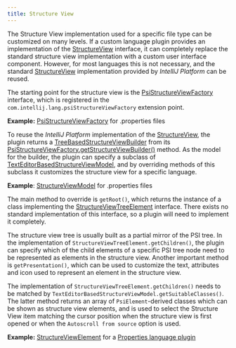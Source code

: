 ```yaml
---
title: Structure View
---
```


The Structure View implementation used for a specific file type can be customized on many levels.
If a custom language plugin provides an implementation of the
[StructureView](https://github.com/JetBrains/intellij-community/blob/master/platform/structure-view-api/src/com/intellij/ide/structureView/StructureView.java)
interface, it can completely replace the standard structure view implementation with a custom user interface component.
However, for most languages this is not necessary, and the standard
[StructureView](https://github.com/JetBrains/intellij-community/blob/master/platform/structure-view-api/src/com/intellij/ide/structureView/StructureView.java)
implementation provided by *IntelliJ Platform* can be reused.

The starting point for the structure view is the
[PsiStructureViewFactory](https://github.com/JetBrains/intellij-community/blob/master/platform/structure-view-api/src/com/intellij/lang/PsiStructureViewFactory.java)
interface, which is registered in the `com.intellij.lang.psiStructureViewFactory` extension point.

**Example:**
[PsiStructureViewFactory](https://github.com/JetBrains/intellij-community/blob/master/plugins/properties/src/com/intellij/lang/properties/structureView/PropertiesStructureViewBuilderFactory.java)
for .properties files


To reuse the *IntelliJ Platform* implementation of the
[StructureView](https://github.com/JetBrains/intellij-community/blob/master/platform/structure-view-api/src/com/intellij/ide/structureView/StructureView.java),
the plugin returns a
[TreeBasedStructureViewBuilder](https://github.com/JetBrains/intellij-community/blob/master/platform/structure-view-api/src/com/intellij/ide/structureView/TreeBasedStructureViewBuilder.java)
from its
[PsiStructureViewFactory.getStructureViewBuilder()](https://github.com/JetBrains/intellij-community/blob/master/platform/structure-view-api/src/com/intellij/lang/PsiStructureViewFactory.java#L35)
method.
As the model for the builder, the plugin can specify a subclass of
[TextEditorBasedStructureViewModel](https://github.com/JetBrains/intellij-community/blob/master/platform/structure-view-api/src/com/intellij/ide/structureView/TextEditorBasedStructureViewModel.java),
and by overriding methods of this subclass it customizes the structure view for a specific language.

**Example**:
[StructureViewModel](https://github.com/JetBrains/intellij-community/blob/master/plugins/properties/properties-psi-impl/src/com/intellij/lang/properties/structureView/PropertiesFileStructureViewModel.java)
for .properties files


The main method to override is `getRoot()`, which returns the instance of a class implementing the
[StructureViewTreeElement](https://github.com/JetBrains/intellij-community/blob/master/platform/structure-view-api/src/com/intellij/ide/structureView/StructureViewTreeElement.java)
interface.
There exists no  standard implementation of this interface, so a plugin will need to implement it completely.

The structure view tree is usually built as a partial mirror of the PSI tree.
In the implementation of
`StructureViewTreeElement.getChildren()`,
the plugin can specify which of the child elements of a specific PSI tree node need to be represented as elements in the structure view.
Another important method is `getPresentation()`, which can be used to customize the text, attributes and icon used to represent an element in the structure view.

The implementation of `StructureViewTreeElement.getChildren()` needs to be matched by `TextEditorBasedStructureViewModel.getSuitableClasses()`.
The latter method returns an array of `PsiElement`\-derived classes which can be shown as structure view elements, and is used to select the Structure View item matching the cursor position when the structure view is first opened or when the ```Autoscroll from source``` option is used.

**Example:**
[StructureViewElement](https://github.com/JetBrains/intellij-community/blob/master/plugins/properties/properties-psi-impl/src/com/intellij/lang/properties/structureView/PropertiesStructureViewElement.java)
for a
[Properties language plugin](https://github.com/JetBrains/intellij-community/tree/master/plugins/properties/)

